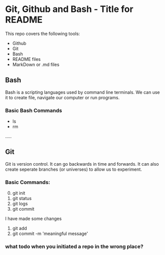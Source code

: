 # Git, Github and Bash - Title for README

This repo covers the following tools:
- Github
- Git
- Bash
- README files
- MarkDown or .md files


## Bash
Bash is a scripting languages used by command line terminals.
We can use it to create file, navigate our computer or run programs.

### Basic Bash Commands
- ls
- rm

.....


## Git
Git is version control.
It can go backwards in time and forwards.
It can also create seperate branches (or universes) to allow us to experiment.

### Basic Commands:
0) git init
0) git status
0) git logs
0) git commit

I have made some changes

1) git add <file>
2) git commit -m 'meaningful message'

### what todo when you initiated a repo in the wrong place?
